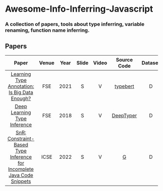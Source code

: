 # Awesome-Info-Inferring-Javascript
### A collection of papers, tools about type inferring, variable renaming, function name inferring.

## Papers
|    Paper        |    Venue     | Year |     Slide      |       Video      |       Source Code       | Dataset                |
| :-------------: | :----------: | :--: |  :-----------: | :--------------: | :---------------------: |:---------------------: |
| [Learning Type Annotation: Is Big Data Enough?](https://www.cs.ucdavis.edu/~devanbu/typebert_esec_fse_.pdf) | FSE | 2021 | S | V | [typebert](https://github.com/typebert/typebert) | D |
| [Deep Learning Type Inference](http://vhellendoorn.github.io/PDF/fse2018-j2t.pdf) | FSE | 2018 | S | V | [DeepTyper](https://github.com/DeepTyper/DeepTyper) | D|
| [SnR: Constraint-Based Type Inference for Incomplete Java Code Snippets](https://chengniansun.bitbucket.io/public/publication/icse22/icse22.pdf) | ICSE | 2022 | S | V | [G](https://zenodo.org/record/5843327) | D |


